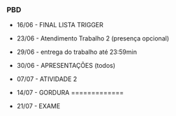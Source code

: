 ### PBD

* 16/06 - FINAL LISTA TRIGGER

* 23/06 - Atendimento Trabalho 2 (presença opcional)

* 29/06 - entrega do trabalho até 23:59min

* 30/06 - APRESENTAÇÕES (todos)

* 07/07 - ATIVIDADE 2

* 14/07 - GORDURA
=============

* 21/07 - EXAME
